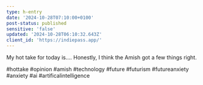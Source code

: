 ```yaml
---
type: h-entry
date: '2024-10-28T07:10:00+0100'
post-status: published
sensitive: 'false'
updated: '2024-10-28T06:10:32.643Z'
client_id: 'https://indiepass.app/'
---
```

My hot take for today is.... Honestly, I think the Amish got a few things right.

#hottake #opinion #amish #technology #future #futurism #futureanxiety #anxiety #ai #artificalintelligence
